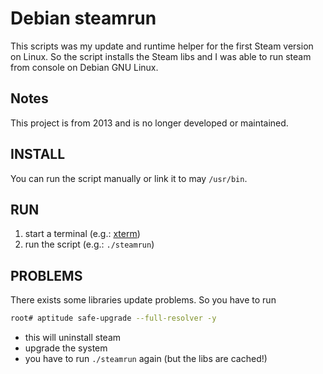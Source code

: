 # Debian steamrun

This scripts was my update and runtime helper for the first Steam version on Linux. 
So the script installs the Steam libs and I was able to run steam from console on Debian GNU Linux.

## Notes

This project is from 2013 and is no longer developed or maintained.

## INSTALL

You can run the script manually or link it to may `/usr/bin`.

## RUN

1. start a terminal (e.g.: [xterm](https://invisible-island.net/xterm/xterm.html))
2. run the script (e.g.: `./steamrun`)

## PROBLEMS

There exists some libraries update problems. So you have to run 
```bash
root# aptitude safe-upgrade --full-resolver -y
``` 

- this will uninstall steam 
- upgrade the system
- you have to run `./steamrun` again (but the libs are cached!)
